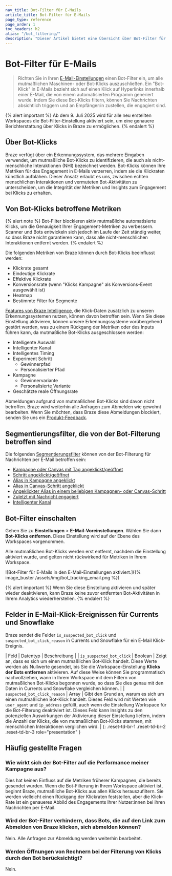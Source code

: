 ```yaml
---
nav_title: Bot-Filter für E-Mails
article_title: Bot-Filter für E-Mails
page_type: reference
page_order: 1
toc_headers: h2
alias: "/bot_filtering/"
description: "Dieser Artikel bietet eine Übersicht über Bot-Filter für E-Mails."
---
```


# Bot-Filter für E-Mails

> Richten Sie in Ihren [E-Mail-Einstellungen]({{site.baseurl}}/user_guide/administrative/app_settings/email_settings) einen Bot-Filter ein, um alle mutmaßlichen Maschinen- oder Bot-Klicks auszuschließen. Ein "Bot-Klick" in E-Mails bezieht sich auf einen Klick auf Hyperlinks innerhalb einer E-Mail, die von einem automatisierten Programm generiert wurde. Indem Sie diese Bot-Klicks filtern, können Sie Nachrichten absichtlich triggern und an Empfänger:in zustellen, die engagiert sind.

{% alert important %}
Ab dem 9\. Juli 2025 wird für alle neu erstellten Workspaces die Bot-Filter-Einstellung aktiviert sein, um eine genauere Berichterstattung über Klicks in Braze zu ermöglichen.
{% endalert %}

## Über Bot-Klicks

Braze verfügt über ein Erkennungssystem, das mehrere Eingaben verwendet, um mutmaßliche Bot-Klicks zu identifizieren, die auch als nicht-menschliche Interaktionen (NHI) bezeichnet werden. Bot-Klicks können Ihre Metriken für das Engagement in E-Mails verzerren, indem sie die Klickraten künstlich aufblähen. Dieser Ansatz erlaubt es uns, zwischen echten menschlichen Interaktionen und vermuteten Bot-Aktivitäten zu unterscheiden, um die Integrität der Metriken und Insights zum Engagement bei Klicks zu erhalten.

## Von Bot-Klicks betroffene Metriken

{% alert note %}
Bot-Filter blockieren aktiv mutmaßliche automatisierte Klicks, um die Genauigkeit Ihrer Engagement-Metriken zu verbessern. Scanner und Bots entwickeln sich jedoch im Laufe der Zeit ständig weiter, so dass Braze nicht garantieren kann, dass alle nicht-menschlichen Interaktionen entfernt werden.
{% endalert %}

Die folgenden Metriken von Braze können durch Bot-Klicks beeinflusst werden:

- Klickrate gesamt
- Eindeutige Klickrate
- Effektive Klickrate
- Konversionsrate (wenn "Klicks Kampagne" als Konversions-Event ausgewählt ist)
- Heatmap
- Bestimmte Filter für Segmente

[Features von Braze Intelligence]({{site.baseurl}}/user_guide/brazeai/intelligence), die Klick-Daten zusätzlich zu unseren Erkennungssystemen nutzen, können davon betroffen sein. Wenn Sie diese Einstellung aktivieren, können unsere Erkennungssysteme vorübergehend gestört werden, was zu einem Rückgang der Metriken oder des Inputs führen kann, da mutmaßliche Bot-Klicks ausgeschlossen werden:

- Intelligente Auswahl
- Intelligenter Kanal
- Intelligentes Timing
- Experiment Schritt
    - Gewinnerpfad
    - Personalisierter Pfad
- Kampagne
    - Gewinnervariante
    - Personalisierte Variante
- Geschätzte reale Öffnungsrate

Abmeldungen aufgrund von mutmaßlichen Bot-Klicks sind davon nicht betroffen. Braze wird weiterhin alle Anfragen zum Abmelden wie gewohnt bearbeiten. Wenn Sie möchten, dass Braze diese Abmeldungen blockiert, senden Sie uns ein [Produkt-Feedback]({{site.baseurl}}/user_guide/administrative/access_braze/portal).

## Segmentierungsfilter, die von der Bot-Filterung betroffen sind

Die folgenden [Segmentierungsfilter]({{site.baseurl}}/user_guide/engagement_tools/segments/segmentation_filters) können von der Bot-Filterung für Nachrichten per E-Mail betroffen sein:

- [Kampagne oder Canvas mit Tag angeklickt/geöffnet]({{site.baseurl}}/user_guide/engagement_tools/segments/segmentation_filters#clicked-opened-campaign-or-canvas-with-tag)
- [Schritt angeklickt/geöffnet]({{site.baseurl}}/user_guide/engagement_tools/segments/segmentation_filters#clicked-opened-step)
- [Alias in Kampagne angeklickt]({{site.baseurl}}/user_guide/engagement_tools/segments/segmentation_filters#clicked-alias-in-campaign)
- [Alias in Canvas-Schritt angeklickt]({{site.baseurl}}/user_guide/engagement_tools/segments/segmentation_filters#clicked-alias-in-canvas-step)
- [Angeklickter Alias in einem beliebigen Kampagnen- oder Canvas-Schritt]({{site.baseurl}}/user_guide/engagement_tools/segments/segmentation_filters#clicked-alias-in-any-campaign-or-canvas-step)
- [Zuletzt mit Nachricht engagiert]({{site.baseurl}}/user_guide/engagement_tools/segments/segmentation_filters#last-engaged-with-message)
- [Intelligenter Kanal]({{site.baseurl}}/user_guide/engagement_tools/segments/segmentation_filters#intelligent-channel)

## Bot-Filter einschalten

Gehen Sie zu **Einstellungen** > **E-Mail-Voreinstellungen**. Wählen Sie dann **Bot-Klicks entfernen**. Diese Einstellung wird auf der Ebene des Workspaces vorgenommen.

Alle mutmaßlichen Bot-Klicks werden erst entfernt, nachdem die Einstellung aktiviert wurde, und gelten nicht rückwirkend für Metriken in Ihrem Workspace.

\![Bot-Filter für E-Mails in den E-Mail-Einstellungen aktiviert.]({% image_buster /assets/img/bot_tracking_email.png %})

{% alert important %}
Wenn Sie diese Einstellung aktivieren und später wieder deaktivieren, kann Braze keine zuvor entfernten Bot-Aktivitäten in Ihrem Analytics wiederherstellen.
{% endalert %}

## Felder in E-Mail-Klick-Ereignissen für Currents und Snowflake

Braze sendet die Felder `is_suspected_bot_click` und `suspected_bot_click_reason` in Currents und Snowflake für ein E-Mail Klick-Ereignis.

| Feld | Datentyp | Beschreibung |
| `is_suspected_bot_click` | Boolean | Zeigt an, dass es sich um einen mutmaßlichen Bot-Klick handelt. Diese Werte werden als Nullwerte gesendet, bis Sie die Workspace-Einstellung **Klicks der Bots entfernen** aktivieren. Auf diese Weise können Sie programmatisch nachvollziehen, wann in Ihrem Workspace mit dem Filtern von mutmaßlichen Bot-Klicks begonnen wurde, so dass Sie dies genau mit den Daten in Currents und Snowflake vergleichen können. |
| `suspected_bot_click_reason` | Array | Gibt den Grund an, warum es sich um einen mutmaßlichen Bot-Klick handelt. Dieses Feld wird mit Werten wie `user_agent` und `ip_address` gefüllt, auch wenn die Einstellung Workspace für die Bot-Filterung deaktiviert ist. Dieses Feld kann Insights zu den potenziellen Auswirkungen der Aktivierung dieser Einstellung liefern, indem die Anzahl der Klicks, die von mutmaßlichen Bot-Klicks stammen, mit menschlichen Interaktionen verglichen wird. |
{: .reset-td-br-1 .reset-td-br-2 .reset-td-br-3 role="presentation" }

## Häufig gestellte Fragen

### Wie wirkt sich der Bot-Filter auf die Performance meiner Kampagne aus?

Dies hat keinen Einfluss auf die Metriken früherer Kampagnen, die bereits gesendet wurden. Wenn die Bot-Filterung in Ihrem Workspace aktiviert ist, beginnt Braze, mutmaßliche Bot-Klicks aus allen Klicks herauszufiltern. Sie werden vielleicht einen Rückgang der Klickraten feststellen, aber die Klick-Rate ist ein genaueres Abbild des Engagements Ihrer Nutzer:innen bei ihren Nachrichten per E-Mail.

### Wird der Bot-Filter verhindern, dass Bots, die auf den Link zum Abmelden von Braze klicken, sich abmelden können?

Nein. Alle Anfragen zur Abmeldung werden weiterhin bearbeitet.

### Werden Öffnungen von Rechnern bei der Filterung von Klicks durch den Bot berücksichtigt?

Nein.
